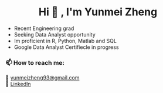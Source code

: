 
<h1 align="center"> <b>Hi 👋 , I'm Yunmei Zheng </b></h1>


- Recent Engineering grad
- Seeking Data Analyst opportunity
- Im proficient in R, Python, Matlab and SQL
- Google Data Analyst Certifiecle in progress

 <h3>📫 How to reach me:</h3>
    <p>📧 <a href="mailto:yunmeizheng93@gmail.com">yunmeizheng93@gmail.com</a><br>
       💼 <a href="https://www.linkedin.com/in/yunmei" target="_blank">LinkedIn </a><br>
      </p>



<br><br>
<!--
**yun-mei/yun-mei** is a ✨ _special_ ✨ repository because its `README.md` (this file) appears on your GitHub profile.

Here are some ideas to get you started:

- 🔭 I’m currently working on ...
- 🌱 I’m currently learning ...
- 👯 I’m looking to collaborate on ...
- 🤔 I’m looking for help with ...
- 💬 Ask me about ...
- 📫 How to reach me: ...
- 😄 Pronouns: ...
- ⚡ Fun fact: ...
-->
